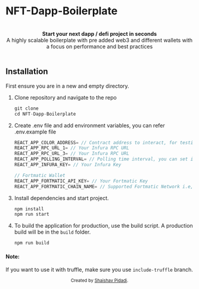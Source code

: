 # NFT-Dapp-Boilerplate

<br />

<div align="center"><strong>Start your next dapp / defi project in seconds</strong></div>
<div align="center">A highly scalable boilerplate with pre added web3 and different wallets with a focus on performance and best practices</div>

<br />

## Installation

First ensure you are in a new and empty directory.

1. Clone repository and navigate to the repo

   ```js
   git clone
   cd NFT-Dapp-Boilerplate
   ```

2. Create .env file and add environment variables, you can refer .env.example file

   ```javascript
   REACT_APP_COLOR_ADDRESS= // Contract address to interact, for testing you can use 0x320792c7a855B4fD0636df06014cd6f717fAfDeb
   REACT_APP_RPC_URL_1= // Your Infura RPC URL
   REACT_APP_RPC_URL_3= // Your Infura RPC URL
   REACT_APP_POLLING_INTERVAL= // Polling time interval, you can set it to 15000
   REACT_APP_INFURA_KEY= // Your Infura Key

   // Fortmatic Wallet
   REACT_APP_FORTMATIC_API_KEY= // Your Fortmatic Key
   REACT_APP_FORTMATIC_CHAIN_NAME= // Supported Fortmatic Network i.e, ropsten
   ```

3. Install dependencies and start project.

   ```javascript
   npm install
   npm run start
   ```

4. To build the application for production, use the build script. A production build will be in the `build` folder.
   ```javascript
   npm run build
   ```

#### Note:

If you want to use it with truffle, make sure you use `include-truffle` branch.

<div align="center">
  <sub>Created by <a href="https://github.com/Shaivpidadi">Shaishav Pidadi</a>.</sub>
</div>
